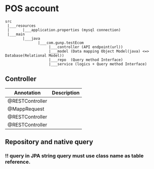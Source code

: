 # POS account

```
src
 |___resources
 |      |___application.properties (mysql connection)
 |___main
        |___java
               |___com.gunp.testEcom
                    |___controller (API endpoint(url))
                    |___model (Data mapping Object Model(java) <=> Database(Relational Model))
                    |___repo  (Query method Interface)
                    |___service (logics + Query method Interface)
```

## Controller
| Annotation      | Description |
|-----------------|-------------|
| @RESTController |             |
| @MappRequest    |             |
| @RESTController |             |
| @RESTController |             |


## Repository and native query 
### !! query in JPA string query must use class name as table reference.

